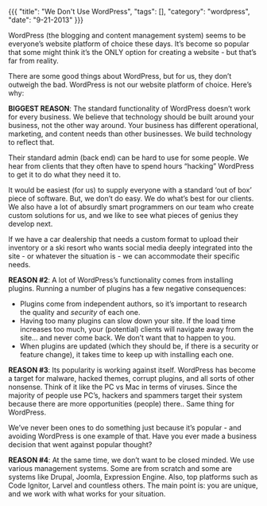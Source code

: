 {{{
  "title": "We Don't Use WordPress",
  "tags": [],
  "category": "wordpress",
  "date": "9-21-2013"
}}}

WordPress (the blogging and content management system) seems to be everyone’s website platform of choice these days.<!--more-->  It’s become so popular that some might think it’s the ONLY option for creating a website - but that’s far from reality. 

There are some good things about WordPress, but for us, they don’t outweigh the bad. WordPress is not our website platform of choice. Here’s why:

**BIGGEST REASON**: The standard functionality of WordPress doesn’t work for every business. We believe that technology should be built around your business, not the other way around. Your business has different operational, marketing, and content needs than other businesses. We build technology to reflect that.

Their standard admin (back end) can be hard to use for some people. We hear from clients that they often have to spend hours “hacking” WordPress to get it to do what they need it to. 

It would be easiest (for us) to supply everyone with a standard ‘out of box’ piece of software. But, we don’t do easy. We do what’s best for our clients. We also have a lot of absurdly smart programmers on our team who create custom solutions for us, and we like to see what pieces of genius they develop next. 

If we have a car dealership that needs a custom format to upload their inventory or a ski resort who wants social media deeply integrated into the site - or whatever the situation is - we can accommodate their specific needs.

**REASON #2**: A lot of WordPress’s functionality comes from installing plugins. Running a number of plugins has a few negative consequences:
* Plugins come from independent authors, so it’s important to research the quality and *security* of each one.
* Having too many plugins can slow down your site. If the load time increases too much, your (potential) clients will navigate away from the site… and never come back. We don’t want that to happen to you. 
* When plugins are updated (which they should be, if there is a security or feature change), it takes time to keep up with installing each one.

**REASON #3**: Its popularity is working against itself. WordPress has become a target for malware, hacked themes, corrupt plugins, and all sorts of other nonsense. Think of it like the PC vs Mac in terms of viruses. Since the majority of people use PC’s, hackers and spammers target their system because there are more opportunities (people) there.. Same thing for WordPress.

We’ve never been ones to do something just because it’s popular - and avoiding WordPress is one example of that. Have you ever made a business decision that went against popular thought?

**REASON #4**: At the same time, we don’t want to be closed minded. We use various management systems. Some are from scratch and some are systems like Drupal, Joomla, Expression Engine. Also, top platforms such as Code Ignitor, Larvel and countless others. The main point is: you are unique, and we work with what works for your situation.
